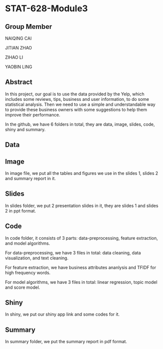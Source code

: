 # STAT-628-Module3

## Group Member
NAIQING CAI

JITIAN ZHAO

ZIHAO LI

YAOBIN LING

## Abstract
In this project, our goal is to use the data provided by the Yelp, which includes some reviews, tips, business and user information, to do some statistical analysis. Then we need to use a simple and understandable way to provide these business owners with some suggestions to help them improve their performance.

In the github, we have 6 folders in total, they are data, image, slides, code, shiny and summary.

## Data

## Image
In image file, we put all the tables and figures we use in the slides 1, slides 2 and summary report in it.

## Slides
In slides folder, we put 2 presentation slides in it, they are slides 1 and slides 2 in ppt format.

## Code
In code folder, it consists of 3 parts: data-preprocessing, feature extraction, and model algorithms.

For data-preprocessing, we have 3 files in total: data cleaning, data visualization, and text cleaning.

For feature extraction, we have business attributes ananlysis and TFIDF for high frequency words.

For model algorithms, we have 3 files in total: linear regression, topic model and score model.

## Shiny
In shiny, we put our shiny app link and some codes for it.

## Summary

In summary folder, we put the summary report in pdf format.

